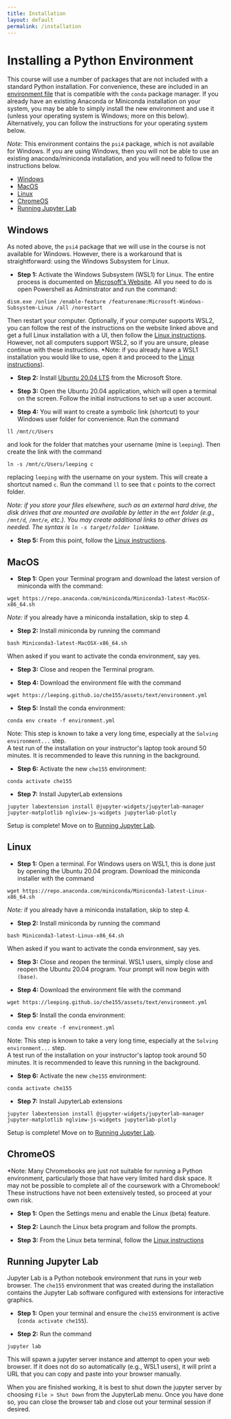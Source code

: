 ```yaml
---
title: Installation
layout: default
permalink: /installation
---
```


# Installing a Python Environment

This course will use a number of packages that are not included with a standard Python installation. For convenience, these are included in an [environment file]( {{site.baseurl}}/assets/text/environment.yml) that is compatible with the `conda` package manager. If you already have an existing Anaconda or Miniconda installation on your system, you may be able to simply install the new environment and use it (unless your operating system is Windows; more on this below). Alternatively, you can follow the instructions for your operating system below.

*Note:* This environment contains the `psi4` package, which is not available for Windows. If you are using Windows, then you will not be able to use an existing anaconda/miniconda installation, and you will need to follow the instructions below.

- [Windows](#windows)
- [MacOS](#macos)
- [Linux](#linux)
- [ChromeOS](#chromeos)
- [Running Jupyter Lab](#running-jupyter-lab)


## Windows

As noted above, the `psi4` package that we will use in the course is not available for Windows. However, there is a workaround that is straightforward: using the Windows Subsystem for Linux.

- **Step 1:** Activate the Windows Subsystem (WSL1) for Linux. The entire process is documented on [Microsoft's Website](https://docs.microsoft.com/en-us/windows/wsl/install-win10). All you need to do is open Powershell as Adminstrator and run the command:
```
dism.exe /online /enable-feature /featurename:Microsoft-Windows-Subsystem-Linux /all /norestart
```
Then restart your computer. Optionally, if your computer supports WSL2, you can follow the rest of the instructions on the website linked above and get a full Linux installation with a UI, then follow the [Linux instructions](#linux). However, not all computers support WSL2, so if you are unsure, please continue with these instructions.
*Note: if you already have a WSL1 installation you would like to use, open it and proceed to the [Linux instructions](#linux)).

- **Step 2:** Install [Ubuntu 20.04 LTS](https://www.microsoft.com/store/apps/9n6svws3rx71) from the Microsoft Store.

- **Step 3:** Open the Ubuntu 20.04 application, which will open a terminal on the screen. Follow the initial instructions to set up a user account.

- **Step 4:** You will want to create a symbolic link (shortcut) to your Windows user folder for convenience. Run the command
```
ll /mnt/c/Users
```
and look for the folder that matches your username (mine is `leeping`). Then create the link with the command
```
ln -s /mnt/c/Users/leeping c
```
replacing `leeping` with the username on your system. This will create a shortcut named `c`. Run the command `ll` to see that `c` points to the correct folder.

*Note: if you store your files elsewhere, such as an external hard drive, the disk drives that are mounted are available by letter in the `mnt` folder (e.g., `/mnt/d`, `/mnt/e`, etc.). You may create additional links to other drives as needed. The syntax is `ln -s target/folder linkName`.*

- **Step 5:** From this point, follow the [Linux instructions](#linux).

## MacOS

- **Step 1:** Open your Terminal program and download the latest version of miniconda with the command:
```
wget https://repo.anaconda.com/miniconda/Miniconda3-latest-MacOSX-x86_64.sh
```
*Note:* if you already have a miniconda installation, skip to step 4.

- **Step 2:** Install miniconda by running the command
```
bash Miniconda3-latest-MacOSX-x86_64.sh
```
When asked if you want to activate the conda environment, say yes.

- **Step 3:** Close and reopen the Terminal program.

- **Step 4:** Download the environment file with the command
```
wget https://leeping.github.io/che155/assets/text/environment.yml
```

- **Step 5:** Install the conda environment:
```
conda env create -f environment.yml
```
Note: This step is known to take a very long time, especially at the `Solving environment...` step.  
A test run of the installation on your instructor's laptop took around 50 minutes. 
It is recommended to leave this running in the background. 

- **Step 6:** Activate the new `che155` environment:
```
conda activate che155
```

- **Step 7:** Install JupyterLab extensions
```
jupyter labextension install @jupyter-widgets/jupyterlab-manager jupyter-matplotlib nglview-js-widgets jupyterlab-plotly
```

Setup is complete! Move on to [Running Jupyter Lab](#running-jupyter-lab).

## Linux

- **Step 1:** Open a terminal. For Windows users on WSL1, this is done just by opening the Ubuntu 20.04 program. Download the miniconda installer with the command
```
wget https://repo.anaconda.com/miniconda/Miniconda3-latest-Linux-x86_64.sh
```
*Note:* if you already have a miniconda installation, skip to step 4.

- **Step 2:** Install miniconda by running the command
```
bash Miniconda3-latest-Linux-x86_64.sh
```
When asked if you want to activate the conda environment, say yes.

- **Step 3:** Close and reopen the terminal. WSL1 users, simply close and reopen the Ubuntu 20.04 program. Your prompt will now begin with `(base)`.

- **Step 4:** Download the environment file with the command
```
wget https://leeping.github.io/che155/assets/text/environment.yml
```

- **Step 5:** Install the conda environment:
```
conda env create -f environment.yml
```
Note: This step is known to take a very long time, especially at the `Solving environment...` step.  
A test run of the installation on your instructor's laptop took around 50 minutes. 
It is recommended to leave this running in the background. 

- **Step 6:** Activate the new `che155` environment:
```
conda activate che155
```

- **Step 7:** Install JupyterLab extensions
```
jupyter labextension install @jupyter-widgets/jupyterlab-manager jupyter-matplotlib nglview-js-widgets jupyterlab-plotly
```

Setup is complete! Move on to [Running Jupyter Lab](#running-jupyter-lab).


## ChromeOS

*Note: Many Chromebooks are just not suitable for running a Python environment, particularly those that have very limited hard disk space. It may not be possible to complete all of the coursework with a Chromebook! These instructions have not been extensively tested, so proceed at your own risk.

- **Step 1:** Open the Settings menu and enable the Linux (beta) feature.

- **Step 2:** Launch the Linux beta program and follow the prompts.

- **Step 3:** From the Linux beta terminal, follow the [Linux instructions](#linux)

## Running Jupyter Lab

Jupyter Lab is a Python notebook environment that runs in your web browser. The `che155` environment that was created during the installation contains the Jupyter Lab software configured with extensions for interactive graphics.

- **Step 1:** Open your terminal and ensure the `che155` environment is active (`conda activate che155`).

- **Step 2:** Run the command
```
jupyter lab
```
This will spawn a jupyter server instance and attempt to open your web browser. If it does not do so automatically (e.g., WSL1 users), it will print a URL that you can copy and paste into your browser manually.

When you are finished working, it is best to shut down the jupyter server by choosing `File > Shut Down` from the JupyterLab menu. Once you have done so, you can close the browser tab and close out your terminal session if desired.
